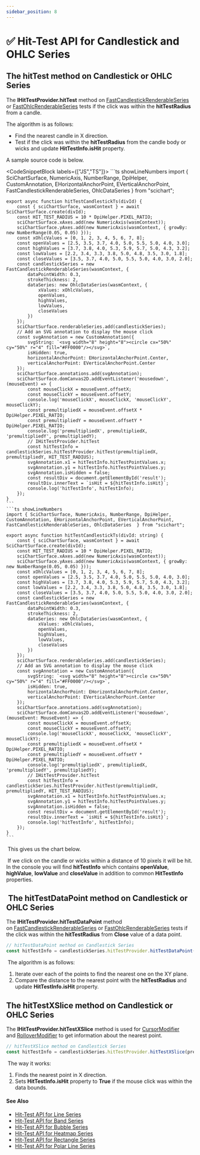 ```yaml
---
sidebar_position: 8
---
```


# ✅ Hit-Test API for Candlestick and OHLC Series

The hitTest method on Candlestick or OHLC Series
------------------------------------------------

The **IHitTestProvider.hitTest** method on [FastCandlestickRenderableSeries](/docs/2d-charts/chart-types/fast-candlestick-renderable-series) or [FastOhlcRenderableSeries](/docs/2d-charts/chart-types/fast-ohlc-renderable-series) tests if the click was within the **hitTestRadius** from a candle.

The algorithm is as follows:

*   Find the nearest candle in X direction.
*   Test if the click was within the **hitTestRadius** from the candle body or wicks and update **HitTestInfo.isHit** property.

A sample source code is below.

<CodeSnippetBlock labels={["JS","TS"]}>
    ```ts showLineNumbers
    import { SciChartSurface, NumericAxis, NumberRange, DpiHelper, CustomAnnotation, EHorizontalAnchorPoint, EVerticalAnchorPoint, FastCandlestickRenderableSeries, OhlcDataSeries  } from "scichart";

    export async function hitTestCandlestickTs(divId) {
        const { sciChartSurface, wasmContext } = await SciChartSurface.create(divId);
        const HIT_TEST_RADIUS = 10 * DpiHelper.PIXEL_RATIO;
        sciChartSurface.xAxes.add(new NumericAxis(wasmContext));
        sciChartSurface.yAxes.add(new NumericAxis(wasmContext, { growBy: new NumberRange(0.05, 0.05) }));
        const xOhlcValues = [0, 1, 2, 3, 4, 5, 6, 7, 8];
        const openValues = [2.5, 3.5, 3.7, 4.0, 5.0, 5.5, 5.0, 4.0, 3.0];
        const highValues = [3.7, 3.8, 4.0, 5.3, 5.9, 5.7, 5.0, 4.3, 3.2];
        const lowValues = [2.2, 3.4, 3.3, 3.8, 5.0, 4.8, 3.5, 3.0, 1.8];
        const closeValues = [3.5, 3.7, 4.0, 5.0, 5.5, 5.0, 4.0, 3.0, 2.0];
        const candlestickSeries = new FastCandlestickRenderableSeries(wasmContext, {
            dataPointWidth: 0.3,
            strokeThickness: 2,
            dataSeries: new OhlcDataSeries(wasmContext, {
                xValues: xOhlcValues,
                openValues,
                highValues,
                lowValues,
                closeValues
            })
        });
        sciChartSurface.renderableSeries.add(candlestickSeries);
        // Add an SVG annotation to display the mouse click
        const svgAnnotation = new CustomAnnotation({
            svgString: `<svg width="8" height="8"><circle cx="50%" cy="50%" r="4" fill="#FF0000"/></svg>`,
            isHidden: true,
            horizontalAnchorPoint: EHorizontalAnchorPoint.Center,
            verticalAnchorPoint: EVerticalAnchorPoint.Center
        });
        sciChartSurface.annotations.add(svgAnnotation);
        sciChartSurface.domCanvas2D.addEventListener('mousedown', (mouseEvent) => {
            const mouseClickX = mouseEvent.offsetX;
            const mouseClickY = mouseEvent.offsetY;
            console.log('mouseClickX', mouseClickX, 'mouseClickY', mouseClickY);
            const premultipliedX = mouseEvent.offsetX * DpiHelper.PIXEL_RATIO;
            const premultipliedY = mouseEvent.offsetY * DpiHelper.PIXEL_RATIO;
            console.log('premultipliedX', premultipliedX, 'premultipliedY', premultipliedY);
            // IHitTestProvider.hitTest
            const hitTestInfo = candlestickSeries.hitTestProvider.hitTest(premultipliedX, premultipliedY, HIT_TEST_RADIUS);
            svgAnnotation.x1 = hitTestInfo.hitTestPointValues.x;
            svgAnnotation.y1 = hitTestInfo.hitTestPointValues.y;
            svgAnnotation.isHidden = false;
            const resultDiv = document.getElementById('result');
            resultDiv.innerText = `isHit = ${hitTestInfo.isHit}`;
            console.log('hitTestInfo', hitTestInfo);
        });
    }
    ```
    ```ts showLineNumbers
    import { SciChartSurface, NumericAxis, NumberRange, DpiHelper, CustomAnnotation, EHorizontalAnchorPoint, EVerticalAnchorPoint, FastCandlestickRenderableSeries, OhlcDataSeries  } from "scichart";

    export async function hitTestCandlestickTs(divId: string) {
        const { sciChartSurface, wasmContext } = await SciChartSurface.create(divId);
        const HIT_TEST_RADIUS = 10 * DpiHelper.PIXEL_RATIO;
        sciChartSurface.xAxes.add(new NumericAxis(wasmContext));
        sciChartSurface.yAxes.add(new NumericAxis(wasmContext, { growBy: new NumberRange(0.05, 0.05) }));
        const xOhlcValues = [0, 1, 2, 3, 4, 5, 6, 7, 8];
        const openValues = [2.5, 3.5, 3.7, 4.0, 5.0, 5.5, 5.0, 4.0, 3.0];
        const highValues = [3.7, 3.8, 4.0, 5.3, 5.9, 5.7, 5.0, 4.3, 3.2];
        const lowValues = [2.2, 3.4, 3.3, 3.8, 5.0, 4.8, 3.5, 3.0, 1.8];
        const closeValues = [3.5, 3.7, 4.0, 5.0, 5.5, 5.0, 4.0, 3.0, 2.0];
        const candlestickSeries = new FastCandlestickRenderableSeries(wasmContext, {
            dataPointWidth: 0.3,
            strokeThickness: 2,
            dataSeries: new OhlcDataSeries(wasmContext, {
                xValues: xOhlcValues,
                openValues,
                highValues,
                lowValues,
                closeValues
            })
        });
        sciChartSurface.renderableSeries.add(candlestickSeries);
        // Add an SVG annotation to display the mouse click
        const svgAnnotation = new CustomAnnotation({
            svgString: `<svg width="8" height="8"><circle cx="50%" cy="50%" r="4" fill="#FF0000"/></svg>`,
            isHidden: true,
            horizontalAnchorPoint: EHorizontalAnchorPoint.Center,
            verticalAnchorPoint: EVerticalAnchorPoint.Center
        });
        sciChartSurface.annotations.add(svgAnnotation);
        sciChartSurface.domCanvas2D.addEventListener('mousedown', (mouseEvent: MouseEvent) => {
            const mouseClickX = mouseEvent.offsetX;
            const mouseClickY = mouseEvent.offsetY;
            console.log('mouseClickX', mouseClickX, 'mouseClickY', mouseClickY);
            const premultipliedX = mouseEvent.offsetX * DpiHelper.PIXEL_RATIO;
            const premultipliedY = mouseEvent.offsetY * DpiHelper.PIXEL_RATIO;
            console.log('premultipliedX', premultipliedX, 'premultipliedY', premultipliedY);
            // IHitTestProvider.hitTest
            const hitTestInfo = candlestickSeries.hitTestProvider.hitTest(premultipliedX, premultipliedY, HIT_TEST_RADIUS);
            svgAnnotation.x1 = hitTestInfo.hitTestPointValues.x;
            svgAnnotation.y1 = hitTestInfo.hitTestPointValues.y;
            svgAnnotation.isHidden = false;
            const resultDiv = document.getElementById('result');
            resultDiv.innerText = `isHit = ${hitTestInfo.isHit}`;
            console.log('hitTestInfo', hitTestInfo);
        });
    }
    ```
</CodeSnippetBlock>

 This gives us the chart below.

<CenteredImageWrapper
    src="/images/HitTestApi_candlestick-chart1.png"
/>

 If we click on the candle or wicks within a distance of 10 pixels it will be hit. In the console you will find **hitTestInfo** which contains **openValue**, **highValue**, **lowValue** and **closeValue** in addition to common **HitTestInfo** properties.

 The hitTestDataPoint method on Candlestick or OHLC Series
----------------------------------------------------------

The **IHitTestProvider.hitTestDataPoint** method on [FastCandlestickRenderableSeries](/docs/2d-charts/chart-types/fast-candlestick-renderable-series) or [FastOhlcRenderableSeries](/docs/2d-charts/chart-types/fast-ohlc-renderable-series) tests if the click was within the **hitTestRadius** from **Close** value of a data point.

```ts
// hitTestDataPoint method on Candlestick Series
const hitTestInfo = candlestickSeries.hitTestProvider.hitTestDataPoint(premultipliedX, premultipliedY, HIT\_TEST\_RADIUS);
```

 The algorithm is as follows:

1.  Iterate over each of the points to find the nearest one on the XY plane.
2.  Compare the distance to the nearest point with the **hitTestRadius** and update **HitTestInfo.isHit** property.

The hitTestXSlice method on Candlestick or OHLC Series
------------------------------------------------------

The **IHitTestProvider.hitTestXSlice** method is used for [CursorModifier](/docs/2d-charts/chart-modifier-api/cursor-modifier/cursor-modifier-overview) and [RolloverModifier](/docs/2d-charts/chart-modifier-api/rollover-modifier) to get information about the nearest point.

```ts
// hitTestXSlice method on Candlestick Series
const hitTestInfo = candlestickSeries.hitTestProvider.hitTestXSlice(premultipliedX, premultipliedY);
```

 The way it works:

1.  Finds the nearest point in X direction.
2.  Sets **HitTestInfo.isHit** property to **True** if the mouse click was within the data bounds.

#### See Also

* [Hit-Test API for Line Series](/docs/2d-charts/chart-types/hit-test-api/fast-line-renderable-series)
* [Hit-Test API for Band Series](/docs/2d-charts/chart-types/hit-test-api/fast-band-renderable-series)
* [Hit-Test API for Bubble Series](/docs/2d-charts/chart-types/hit-test-api/fast-bubble-renderable-series)
* [Hit-Test API for Heatmap Series](/docs/2d-charts/chart-types/hit-test-api/uniform-heatmap-renderable-series)
* [Hit-Test API for Rectangle Series](/docs/2d-charts/chart-types/hit-test-api/fast-rectangle-renderable-series)
* [Hit-Test API for Polar Line Series](/docs/2d-charts/chart-types/hit-test-api/polar-line-renderable-series)
